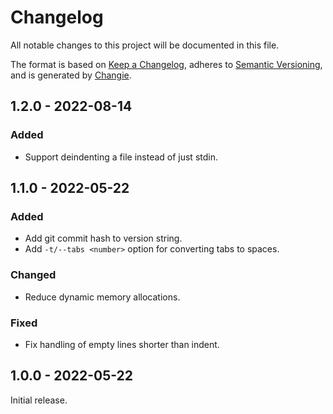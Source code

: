 # Changelog
All notable changes to this project will be documented in this file.

The format is based on [Keep a Changelog](https://keepachangelog.com/en/1.0.0/),
adheres to [Semantic Versioning](https://semver.org/spec/v2.0.0.html),
and is generated by [Changie](https://github.com/miniscruff/changie).


## 1.2.0 - 2022-08-14
### Added
* Support deindenting a file instead of just stdin.

## 1.1.0 - 2022-05-22
### Added
* Add git commit hash to version string.
* Add `-t/--tabs <number>` option for converting tabs to spaces.
### Changed
* Reduce dynamic memory allocations.
### Fixed
* Fix handling of empty lines shorter than indent.

## 1.0.0 - 2022-05-22
Initial release.
